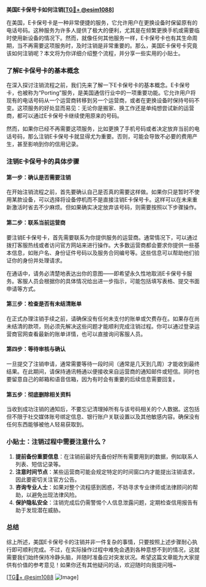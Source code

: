 **美国E卡保号卡如何注销[[TG💪+ @esim1088](https://t.me/s/esim1088)]**

在美国，E卡保号卡是一种非常便捷的服务，它允许用户在更换设备时保留原有的电话号码。这种服务为许多人提供了极大的便利，尤其是在频繁更换手机或需要临时使用新设备的情况下。然而，就像任何其他服务一样，E卡保号卡也有其生命周期，当不再需要这项服务时，及时注销是非常重要的。那么，美国E卡保号卡究竟该如何注销呢？本文将为你详细介绍整个流程，并分享一些实用的小贴士。

### 了解E卡保号卡的基本概念

在深入探讨注销流程之前，我们先来了解一下E卡保号卡的基本概念。E卡保号卡，也被称为“Porting”服务，是美国通信行业中的一项重要功能。它允许用户将现有的电话号码从一个运营商转移到另一个运营商，或者在更换设备时保持号码不变。这项服务的好处显而易见：无论你是搬家、换工作还是单纯想尝试新的运营商，都可以通过E卡保号卡继续使用原来的号码。

然而，如果你已经不再需要这项服务，比如更换了手机号码或者决定放弃当前的电话号码，那么注销E卡保号卡就显得尤为重要。否则，可能会导致不必要的费用产生，甚至影响到你的信用记录。

### 注销E卡保号卡的具体步骤

#### 第一步：确认是否需要注销

在开始注销流程之前，首先要确认自己是否真的需要这样做。如果你只是暂时不使用某款设备，可以选择将设备停机而不是直接注销E卡保号卡。这样可以在未来重新激活时省去不少麻烦。但如果确实决定放弃该号码，则需要按照以下步骤操作。

#### 第二步：联系当前运营商

要注销E卡保号卡，首先需要联系为你提供服务的运营商。通常情况下，可以通过拨打客服热线或者访问官方网站来进行操作。大多数运营商都会要求你提供一些基本信息，如账户名、身份证件号码以及服务合同编号等。这些信息可以帮助他们验证你的身份并处理请求。

在通话中，请务必清楚地表达出你的意图——即希望永久性地取消E卡保号卡服务。客服人员会根据你的具体情况给出进一步指示，可能包括填写表格、提交书面申请等方式。

#### 第三步：检查是否有未结清账单

在正式办理注销手续之前，请确保没有任何未支付的账单或欠费存在。如果存在尚未结清的款项，则必须先解决这些问题才能顺利完成注销过程。你可以通过登录运营商官网查看最新的账单详情，也可以直接询问客服人员。

#### 第四步：等待审核与确认

一旦提交了注销申请，通常需要等待一段时间（通常是几天到几周）才能收到最终结果。在此期间，请保持通讯畅通以便接收来自运营商的通知邮件或短信。同时也要留意自己的邮箱和语音信箱，因为有时会有重要的后续信息需要回复。

#### 第五步：彻底删除相关资料

当收到成功注销的通知后，不要忘记清理掉所有与该号码相关的个人数据。这包括但不限于社交媒体账号绑定信息、银行账户关联设置以及其他敏感内容。确保没有任何东西能够被他人轻易获取到。

### 小贴士：注销过程中需要注意什么？

1. **提前备份重要信息**：在注销前最好先备份好所有需要用到的数据，例如联系人列表、短信记录等。
2. **注意时间节点**：某些运营商可能会规定特定的时间窗口内才能提出注销请求，因此要密切关注官方公告。
3. **咨询专业人士**：如果对整个流程感到困惑，不妨寻求专业律师或法律顾问的帮助，以避免出现法律风险。
4. **保护隐私安全**：注销完成后仍需警惕个人信息泄露问题，定期检查信用报告有助于发现潜在威胁。

### 总结

综上所述，美国E卡保号卡的注销并非一件复杂的事情，只要按照上述步骤耐心执行即可顺利完成。不过，在实际操作过程中难免会遇到各种意想不到的情况，这就需要我们始终保持冷静头脑，并随时准备应对突发状况。希望这篇文章能为大家提供有价值的参考意见！如果你还有其他疑问的话，欢迎随时向我提问哦~

[[TG💪+ @esim1088](https://t.me/s/esim1088) ![Image](https://i.postimg.cc/4NQfJmqS/Snipaste-2025-05-13-00-14-12.png)]